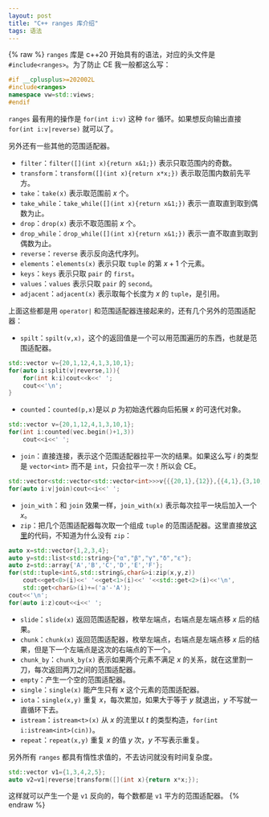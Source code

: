 ```yaml
---
layout: post
title: "C++ ranges 库介绍"
tags: 语法
---
```

{% raw %}
`ranges` 库是 c++20 开始具有的语法，对应的头文件是 `#include<ranges>`。为了防止 CE 我一般都这么写：
```cpp
#if __cplusplus>=202002L
#include<ranges>
namespace vw=std::views;
#endif
```

`ranges` 最有用的操作是 `for(int i:v)` 这种 `for` 循环。如果想反向输出直接 `for(int i:v|reverse)` 就可以了。

另外还有一些其他的范围适配器。
- `filter`：`filter([](int x){return x&1;})` 表示只取范围内的奇数。
- `transform`：`transform([](int x){return x*x;})` 表示取范围内数前先平方。
- `take`：`take(x)` 表示取范围前 $x$ 个。
- `take_while`：`take_while([](int x){return x&1;})` 表示一直取直到取到偶数为止。
- `drop`：`drop(x)` 表示不取范围前 $x$ 个。
- `drop_while`：`drop_while([](int x){return x&1;})` 表示一直不取直到取到偶数为止。
- `reverse`：`reverse` 表示反向迭代序列。
- `elements`：`elements(x)` 表示只取 `tuple` 的第 $x+1$ 个元素。
- `keys`：`keys` 表示只取 `pair` 的 `first`。
- `values`：`values` 表示只取 `pair` 的 `second`。
- `adjacent`：`adjacent(x)` 表示取每个长度为 $x$ 的 `tuple`，是引用。

上面这些都是用 `operator|` 和范围适配器连接起来的，还有几个另外的范围适配器：
- `spilt`：`spilt(v,x)`，这个的返回值是一个可以用范围遍历的东西，也就是范围适配器。
```cpp
std::vector v={20,1,12,4,1,3,10,1};
for(auto i:split(v|reverse,1)){
	for(int k:i)cout<<k<<' ';
	cout<<'\n';
}
```
- `counted`：`counted(p,x)`是以 $p$ 为初始迭代器向后拓展 $x$ 的可迭代对象。
```cpp
std::vector v={20,1,12,4,1,3,10,1};
for(int i:counted(vec.begin()+1,3))
	cout<<i<<' ';

```
- `join`：直接连接，表示这个范围适配器拉平一次的结果。如果这么写 $i$ 的类型是 `vector<int>` 而不是 `int`，只会拉平一次！所以会 CE。
```cpp
std::vector<std::vector<std::vector<int>>>v{{{20,1},{12}},{{4,1},{3,10,1}}};
for(auto i:v|join)cout<<i<<' ';
```
- `join_with`：和 `join` 效果一样，`join_with(x)` 表示每次拉平一块后加入一个 $x$。
- `zip`：把几个范围适配器每次取一个组成 `tuple` 的范围适配器。这里直接放[这里](https://zh.cppreference.com/w/cpp/ranges/zip_view)的代码，不知道为什么没有 `zip`：
```cpp
auto x=std::vector{1,2,3,4};
auto y=std::list<std::string>{"α","β","γ","δ","ε"};
auto z=std::array{'A','B','C','D','E','F'};
for(std::tuple<int&,std::string&,char&>i:zip(x,y,z))
	cout<<get<0>(i)<<' '<<get<1>(i)<<' '<<std::get<2>(i)<<'\n',
	std::get<char&>(i)+=('a'-'A');
cout<<'\n';
for(auto i:z)cout<<i<<' ';
```
- `slide`：`slide(x)` 返回范围适配器，枚举左端点，右端点是左端点移 $x$ 后的结果。
- `chunk`：`chunk(x)` 返回范围适配器，枚举左端点，右端点是左端点移 $x$ 后的结果，但是下一个左端点是这次的右端点的下一个。
- `chunk_by`：`chunk_by(x)` 表示如果两个元素不满足 $x$ 的关系，就在这里割一刀，每次返回两刀之间的范围适配器。
- `empty`：产生一个空的范围适配器。
- `single`：`single(x)` 能产生只有 $x$ 这个元素的范围适配器。
- `iota`：`single(x,y)` 重复 $x$，每次累加，如果大于等于 $y$ 就退出，$y$ 不写就一直循环下去。
- `istream`：`istream<t>(x)` 从 $x$ 的流里以 $t$ 的类型构造，`for(int i:istream<int>(cin))`。
- `repeat`：`repeat(x,y)` 重复 $x$ 的值 $y$ 次，$y$ 不写表示重复。

另外所有 `ranges` 都具有惰性求值的，不去访问就没有时间复杂度。
```cpp
std::vector v1={1,3,4,2,5};
auto v2=v1|reverse|transform([](int x){return x*x;});
```
这样就可以产生一个是 `v1` 反向的，每个数都是 `v1` 平方的范围适配器。
{% endraw %}